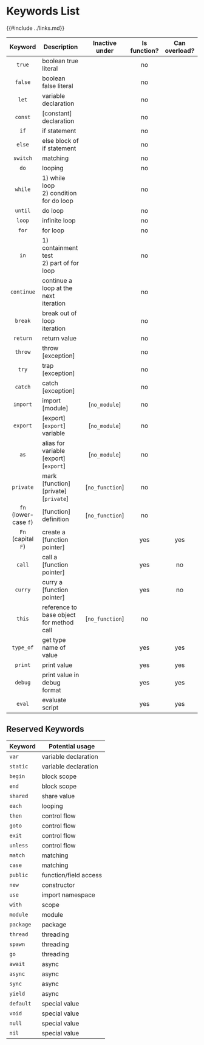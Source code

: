 Keywords List
=============

{{#include ../links.md}}

|        Keyword        | Description                                 | Inactive under  | Is function? | Can overload? |
| :-------------------: | ------------------------------------------- | :-------------: | :----------: | :-----------: |
|        `true`         | boolean true literal                        |                 |      no      |               |
|        `false`        | boolean false literal                       |                 |      no      |               |
|         `let`         | variable declaration                        |                 |      no      |               |
|        `const`        | [constant] declaration                      |                 |      no      |               |
|         `if`          | if statement                                |                 |      no      |               |
|        `else`         | else block of if statement                  |                 |      no      |               |
|       `switch`        | matching                                    |                 |      no      |               |
|         `do`          | looping                                     |                 |      no      |               |
|        `while`        | 1) while loop<br/>2) condition for do loop  |                 |      no      |               |
|        `until`        | do loop                                     |                 |      no      |               |
|        `loop`         | infinite loop                               |                 |      no      |               |
|         `for`         | for loop                                    |                 |      no      |               |
|         `in`          | 1) containment test<br/>2) part of for loop |                 |      no      |               |
|      `continue`       | continue a loop at the next iteration       |                 |      no      |               |
|        `break`        | break out of loop iteration                 |                 |      no      |               |
|       `return`        | return value                                |                 |      no      |               |
|        `throw`        | throw [exception]                           |                 |      no      |               |
|         `try`         | trap [exception]                            |                 |      no      |               |
|        `catch`        | catch [exception]                           |                 |      no      |               |
|       `import`        | import [module]                             |  [`no_module`]  |      no      |               |
|       `export`        | [export][`export`] variable                 |  [`no_module`]  |      no      |               |
|         `as`          | alias for variable [export][`export`]       |  [`no_module`]  |      no      |               |
|       `private`       | mark [function] [private][`private`]        | [`no_function`] |      no      |               |
| `fn` (lower-case `f`) | [function] definition                       | [`no_function`] |      no      |               |
|  `Fn` (capital `F`)   | create a [function pointer]                 |                 |     yes      |      yes      |
|        `call`         | call a [function pointer]                   |                 |     yes      |      no       |
|        `curry`        | curry a [function pointer]                  |                 |     yes      |      no       |
|        `this`         | reference to base object for method call    | [`no_function`] |      no      |               |
|       `type_of`       | get type name of value                      |                 |     yes      |      yes      |
|        `print`        | print value                                 |                 |     yes      |      yes      |
|        `debug`        | print value in debug format                 |                 |     yes      |      yes      |
|        `eval`         | evaluate script                             |                 |     yes      |      yes      |


Reserved Keywords
-----------------

| Keyword   | Potential usage       |
| --------- | --------------------- |
| `var`     | variable declaration  |
| `static`  | variable declaration  |
| `begin`   | block scope           |
| `end`     | block scope           |
| `shared`  | share value           |
| `each`    | looping               |
| `then`    | control flow          |
| `goto`    | control flow          |
| `exit`    | control flow          |
| `unless`  | control flow          |
| `match`   | matching              |
| `case`    | matching              |
| `public`  | function/field access |
| `new`     | constructor           |
| `use`     | import namespace      |
| `with`    | scope                 |
| `module`  | module                |
| `package` | package               |
| `thread`  | threading             |
| `spawn`   | threading             |
| `go`      | threading             |
| `await`   | async                 |
| `async`   | async                 |
| `sync`    | async                 |
| `yield`   | async                 |
| `default` | special value         |
| `void`    | special value         |
| `null`    | special value         |
| `nil`     | special value         |
